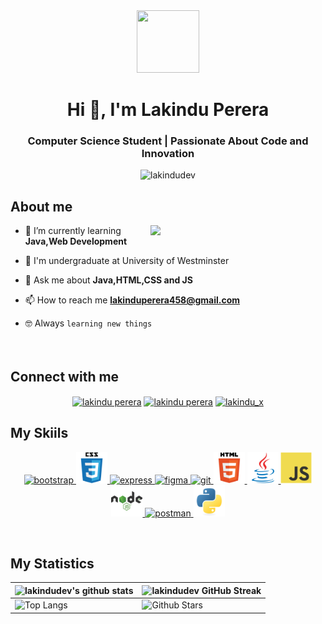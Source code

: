 <div align="center"><picture><img src = "https://github.com/7oSkaaa/7oSkaaa/blob/main/Images/about_me.gif?raw=true" width = 100px height="100px"></picture></div>
<h1 align="center">Hi 👋, I'm Lakindu Perera</h1>
<h3 align="center">Computer Science Student | Passionate About Code and Innovation</h3>

<p align="center"> <img src="https://komarev.com/ghpvc/?username=lakindudev&label=Profile%20views&color=0e75b6&style=flat" alt="lakindudev" /> </p>

	
## About me

<picture> <img align="right" src="https://github.com/7oSkaaa/7oSkaaa/blob/main/Images/Right_Side.gif?raw=true" width = 280px ></picture>

- 🌱 I’m currently learning **Java,Web Development**
  
- :school: I'm undergraduate at University of Westminster

- 💬 Ask me about **Java,HTML,CSS and JS**

- 📫 How to reach me **lakinduperera458@gmail.com**
  
- :nerd_face: Always `learning new things`
<br><br><br>


## Connect with me

<p align="center">
<a href="https://www.linkedin.com/in/lakindu-perera-297b752b2/" target="blank"><img align="center" src="https://raw.githubusercontent.com/rahuldkjain/github-profile-readme-generator/master/src/images/icons/Social/linked-in-alt.svg" alt="lakindu perera" height="45" width="45" /></a>
<a href="https://www.facebook.com/profile.php?id=61555188457830&mibextid=ZbWKwL" target="blank"><img align="center" src="https://raw.githubusercontent.com/rahuldkjain/github-profile-readme-generator/master/src/images/icons/Social/facebook.svg" alt="lakindu perera" height="45" width="45" /></a>
<a href="https://www.instagram.com/lakindu_x/" target="blank"><img align="center" src="https://raw.githubusercontent.com/rahuldkjain/github-profile-readme-generator/master/src/images/icons/Social/instagram.svg" alt="lakindu_x" height="45" width="45" /></a>
</p>


## My Skiils


<p align="center"> <a href="https://getbootstrap.com" target="_blank" rel="noreferrer"> <img src="https://github.com/Scar1109/skill-icons/blob/main/icons/Bootstrap.svg" alt="bootstrap" width="50" height="50"/> </a> <a href="https://www.w3schools.com/css/" target="_blank" rel="noreferrer"> <img src="https://raw.githubusercontent.com/devicons/devicon/master/icons/css3/css3-original-wordmark.svg" alt="css3" width="50" height="50"/> </a> <a href="https://expressjs.com" target="_blank" rel="noreferrer"> <img src="https://github.com/Scar1109/skill-icons/blob/main/icons/ExpressJS-Light.svg" alt="express" width="50" height="50"/> </a> <a href="https://www.figma.com/" target="_blank" rel="noreferrer"> <img src="https://www.vectorlogo.zone/logos/figma/figma-icon.svg" alt="figma" width="50" height="50"/> </a> <a href="https://git-scm.com/" target="_blank" rel="noreferrer"> <img src="https://www.vectorlogo.zone/logos/git-scm/git-scm-icon.svg" alt="git" width="50" height="50"/> </a> <a href="https://www.w3.org/html/" target="_blank" rel="noreferrer"> <img src="https://raw.githubusercontent.com/devicons/devicon/master/icons/html5/html5-original-wordmark.svg" alt="html5" width="50" height="50"/> </a> <a href="https://www.java.com" target="_blank" rel="noreferrer"> <img src="https://raw.githubusercontent.com/devicons/devicon/master/icons/java/java-original.svg" alt="java" width="50" height="50"/> </a> <a href="https://developer.mozilla.org/en-US/docs/Web/JavaScript" target="_blank" rel="noreferrer"> <img src="https://raw.githubusercontent.com/devicons/devicon/master/icons/javascript/javascript-original.svg" alt="javascript" width="50" height="50"/> </a> <a href="https://nodejs.org" target="_blank" rel="noreferrer"> <img src="https://raw.githubusercontent.com/devicons/devicon/master/icons/nodejs/nodejs-original-wordmark.svg" alt="nodejs" width="50" height="50"/> </a> <a href="https://postman.com" target="_blank" rel="noreferrer"> <img src="https://www.vectorlogo.zone/logos/getpostman/getpostman-icon.svg" alt="postman" width="50" height="50"/> </a> <a href="https://www.python.org" target="_blank" rel="noreferrer"> <img src="https://raw.githubusercontent.com/devicons/devicon/master/icons/python/python-original.svg" alt="python" width="50" height="50"/> </a> </p>
<br>


## My Statistics


| ![lakindudev's github stats](https://github-readme-stats.vercel.app/api?username=lakindudev&show_icons=true&theme=tokyonight) | ![lakindudev GitHub Streak](https://github-readme-streak-stats.herokuapp.com/?user=lakindudev&theme=tokyonight) |
| --- | --- |
| ![Top Langs](https://github-readme-stats.vercel.app/api/top-langs/?username=lakindudev&theme=tokyonight) | ![Github Stars](https://github-readme-stats.vercel.app/api?username=lakindudev&show_icons=true&locale=en&count_private=true&hide_rank=true&custom_title=My%20GitHub%20Stats&disable_animations=true&theme=tokyonight) |


